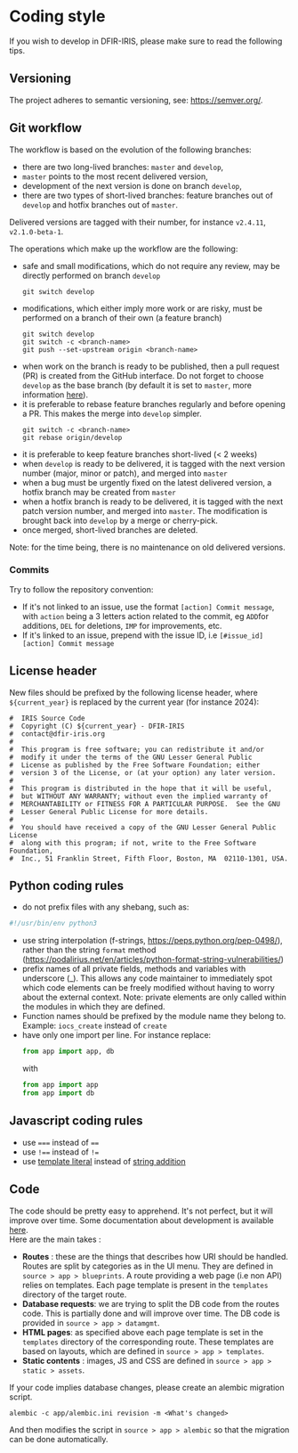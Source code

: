 # Coding style 

If you wish to develop in DFIR-IRIS, please make sure to read the following tips.

## Versioning

The project adheres to semantic versioning, see: https://semver.org/.

## Git workflow

The workflow is based on the evolution of the following branches:
- there are two long-lived branches: `master` and `develop`,
- `master` points to the most recent delivered version,
- development of the next version is done on branch `develop`,
- there are two types of short-lived branches: feature branches out of `develop` and hotfix branches out of `master`.

Delivered versions are tagged with their number, for instance `v2.4.11`, `v2.1.0-beta-1`.

The operations which make up the workflow are the following:
- safe and small modifications, which do not require any review, may be directly performed on branch `develop`
  ```
  git switch develop
  ```
- modifications, which either imply more work or are risky, must be performed on a branch of their own (a feature branch)
  ```
  git switch develop
  git switch -c <branch-name>
  git push --set-upstream origin <branch-name>
  ```
- when work on the branch is ready to be published, then a pull request (PR) is created from the GitHub interface.
  Do not forget to choose `develop` as the base branch (by default it is set to `master`,
  more information [here](https://docs.github.com/en/pull-requests/collaborating-with-pull-requests/proposing-changes-to-your-work-with-pull-requests/creating-a-pull-request#changing-the-branch-range-and-destination-repository)).
- it is preferable to rebase feature branches regularly and before opening a PR. This makes the merge into `develop` simpler.
  ```
  git switch -c <branch-name>
  git rebase origin/develop
  ```
- it is preferable to keep feature branches short-lived (< 2 weeks)
- when `develop` is ready to be delivered, it is tagged with the next version number (major, minor or patch), and merged into `master`
- when a bug must be urgently fixed on the latest delivered version, a hotfix branch may be created from `master`
- when a hotfix branch is ready to be delivered, it is tagged with the next patch version number, and merged into `master`.
  The modification is brought back into `develop` by a merge or cherry-pick.
- once merged, short-lived branches are deleted.

Note: for the time being, there is no maintenance on old delivered versions.


### Commits
Try to follow the repository convention:

- If it's not linked to an issue, use the format `[action] Commit message`, with `action` being a 3 letters action related to the commit, eg `ADD`for additions, `DEL` for deletions, `IMP` for improvements, etc.
- If it's linked to an issue, prepend with the issue ID, i.e `[#issue_id][action] Commit message`

## License header

New files should be prefixed by the following license header, where `${current_year}` is replaced by the current year
(for instance 2024):
```
#  IRIS Source Code
#  Copyright (C) ${current_year} - DFIR-IRIS
#  contact@dfir-iris.org
#
#  This program is free software; you can redistribute it and/or
#  modify it under the terms of the GNU Lesser General Public
#  License as published by the Free Software Foundation; either
#  version 3 of the License, or (at your option) any later version.
#
#  This program is distributed in the hope that it will be useful,
#  but WITHOUT ANY WARRANTY; without even the implied warranty of
#  MERCHANTABILITY or FITNESS FOR A PARTICULAR PURPOSE.  See the GNU
#  Lesser General Public License for more details.
#
#  You should have received a copy of the GNU Lesser General Public License
#  along with this program; if not, write to the Free Software Foundation,
#  Inc., 51 Franklin Street, Fifth Floor, Boston, MA  02110-1301, USA.
```

## Python coding rules

* do not prefix files with any shebang, such as:
```python
#!/usr/bin/env python3
```
* use string interpolation (f-strings, https://peps.python.org/pep-0498/),
  rather than the string `format` method (https://podalirius.net/en/articles/python-format-string-vulnerabilities/)
* prefix names of all private fields, methods and variables with underscore (_).
  This allows any code maintainer to immediately spot which code elements can be freely modified
  without having to worry about the external context.
  Note: private elements are only called within the modules in which they are defined.
* Function names should be prefixed by the module name they belong to. Example: `iocs_create` instead of `create`
* have only one import per line. For instance replace:
  ```python
  from app import app, db
  ```
  with
  ```python
  from app import app
  from app import db
  ```

## Javascript coding rules

* use `===` instead of `==`
* use `!==` instead of `!=`
* use [template literal](https://developer.mozilla.org/en-US/docs/Web/JavaScript/Reference/Template_literals) instead of [string addition](https://developer.mozilla.org/en-US/docs/Web/JavaScript/Reference/Operators/Addition)

## Code
The code should be pretty easy to apprehend. It's not perfect, but it will improve over time.
Some documentation about development is available [here](https://docs.dfir-iris.org/development/).   
Here are the main takes : 

- **Routes** : these are the things that describes how URI should be handled. Routes are split by categories as in the UI menu. 
They are defined in `source > app > blueprints`. A route providing a web page (i.e non API) relies on templates. 
Each page template is present in the `templates` directory of the target route. 
- **Database requests**: we are trying to split the DB code from the routes code. This is partially done and will improve over time. The DB code is provided in `source > app > datamgmt`.
- **HTML pages**: as specified above each page template is set in the `templates` directory of the corresponding route. These templates are based on layouts, which are defined in `source > app > templates`. 
- **Static contents** : images, JS and CSS are defined in `source > app > static > assets`.

If your code implies database changes, please create an alembic migration script.  
```
alembic -c app/alembic.ini revision -m <What's changed>
```
And then modifies the script in `source > app > alembic` so that the migration can be done automatically.  
